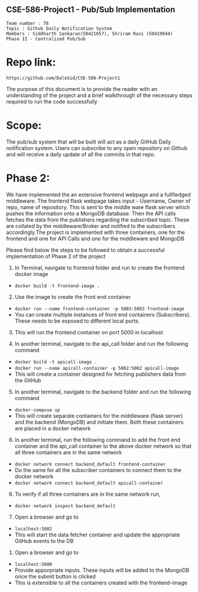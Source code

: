 ## CSE-586-Project1 - Pub/Sub Implementation

```
Team number : 78
Topic : Github Daily Notification System
Members : Siddharth Sankaran(50421657), Shriram Ravi (50419944)
Phase II - Centralized Pub/Sub
```

# **Repo link**:
`https://github.com/DaleSid/CSE-586-Project1`

The purpose of this document is to provide the reader with an understanding of the project and a brief walkthrough of the necessary steps required to run the code successfully

# **Scope**: 
The pub/sub system that will be built will act as a daily GitHub Daily notification system. Users can subscribe to any open repository on Github and will receive a daily update of all the commits in that repo.

# **Phase 2**: 
We have implemented the an extensive frontend webpage and a fullfledged middleware. The frontend  flask webpage takes input - Username, Owner of repo, name of repository. This is sent to the middle ware flask server which pushes the information onto a MongoDB database. Then the API calls fetches the data from the publishers regarding the subscribed topic. These are collated by the middleware/Broker and notified to the subscribers accordingly.The project is implemented with three containers, one for the frontend and one for API Calls and one for the middleware and MongoDB

Please find below the steps to be followed to obtain a successful implementation of Phase 2 of the project

1) In Terminal, navigate to frontend folder and run to create the frontend docker image
- `docker build -t frontend-image .` 
  
2) Use the image to create the front end container
- `docker run --name frontend-container -p 5003:5003 frontend-image`
- You can create multiple instances of front end containers (Subscribers). These needs to be exposed to different local ports.
  
3) This will run the frontend container on port 5000 in localhost

4) In another terminal, navigate to the api_call folder and run the following command
- `docker build -t apicall-image .`
- `docker run --name apicall-container -p 5002:5002 apicall-image`
- This will create a container designed for fetching publishers data from the GitHub

5) In another terminal, navigate to the backend folder and run the following command
- `docker-compose up`
- This will create separate containers for the middleware (flask server) and the backend (MongoDB) and initiate them. Both these containers are placed in a docker network
  
6) In another terminal, run the following command to add the front end container and the api_call container to the above docker network so that all three containers are in the same network
- `docker network connect backend_default frontend-container`
- Do the same for all the subscriber containers to connect them to the docker network
- `docker network connect backend_default apicall-container`
  
6) To verify if all three containers are in the same network run,
- `docker network inspect backend_default`

7) Open a browser and go to 
- `localhost:5002`
- This will start the data fetcher container and update the appropriate GitHub events to the DB
  
1) Open a browser and go to 
- `localhost:5000`
- Provide apporpriate inputs. These inputs will be added to the MongoDB once the submit button is clicked
- This is extensible to all the containers created with the frontend-image